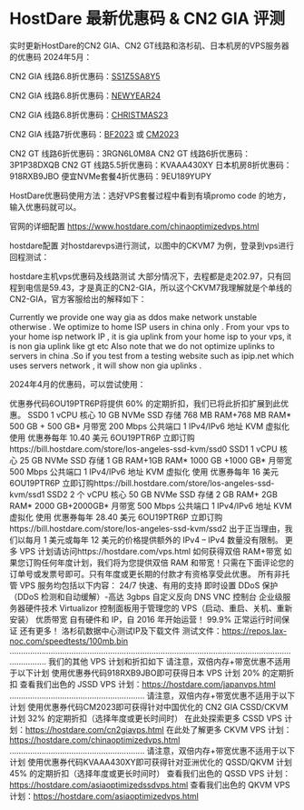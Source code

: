 # HostDare 最新优惠码 & CN2 GIA 评测
实时更新HostDare的CN2 GIA、CN2 GT线路和洛杉矶、日本机房的VPS服务器的优惠码
2024年5月：

CN2 GIA 线路6.8折优惠码：[SS1Z5SA8Y5](https://moneyslow.com/hostdare "hostdare最新优惠码")

CN2 GIA 线路6.8折优惠码：[NEWYEAR24](https://moneyslow.com/hostdare "hostdare最新优惠码")

CN2 GIA 线路6.8折优惠码：[CHRISTMAS23](https://moneyslow.com/hostdare "hostdare最新优惠码")

CN2 GIA 线路7折优惠码：[BF2023](https://moneyslow.com/hostdare "hostdare最新优惠码") 或 [CM2023](https://moneyslow.com/hostdare "hostdare最新优惠码")

CN2 GT 线路6折优惠码：3RGN6L0M8A
CN2 GT 线路6折优惠码：3P1P38DXQB
CN2 GT 线路5.5折优惠码：KVAAA430XY
日本机房8折优惠码：918RXB9JBO
便宜NVMe套餐4折优惠码：9EU189YUPY

HostDare优惠码使用方法：选好VPS套餐过程中看到有填promo code 的地方，输入优惠码就可以。

官网的详细配置 https://www.hostdare.com/chinaoptimizedvps.html

hostdare配置
对hostdarevps进行测试，以图中的CKVM7 为例，登录到vps进行回程测试：

hostdare主机vps优惠码及线路测试
大部分情况下，去程都是走202.97，只有回程到电信是59.43，才是真正的CN2-GIA，所以这个CKVM7我理解就是个单线的CN2-GIA，官方客服给出的解释如下：

Currently we provide one way gia as ddos make network unstable otherwise . We optimize to home ISP users in china only .
From your vps to your home isp network IP , it is gia uplink
from your home isp to your vps, it is non gia uplink like gt etc
Also note that we do not optimize uplinks to servers in china .So if you test from a testing website such as ipip.net which uses servers network , it will show non gia uplinks .

2024年4月的优惠码，可以尝试使用：

优惠券代码6OU19PTR6P将提供 60% 的定期折扣，我们已将此折扣扩展到此优惠。
SSD0
1 vCPU 核心
10 GB NVMe SSD 存储
768 MB RAM+768 MB RAM*
500 GB + 500 GB* 月带宽
200 Mbps 公共端口
1 IPv4/IPv6 地址
KVM 虚拟化 使用
优惠券每年 10.40 美元 6OU19PTR6P
立即订购https://bill.hostdare.com/store/los-angeles-ssd-kvm/ssd0
SSD1
1 vCPU 核心
25 GB NVMe SSD 存储
1 GB RAM+1GB RAM*
1000 GB +1000 GB* 月带宽
500 Mbps 公共端口
1 IPv4/IPv6 地址
KVM 虚拟化 使用
优惠券每年 16 美元 6OU19PTR6P
立即订购https://bill.hostdare.com/store/los-angeles-ssd-kvm/ssd1
SSD2
2 个 vCPU 核心
50 GB NVMe SSD 存储
2 GB RAM+ 2GB RAM*
2000 GB+2000GB* 月带宽
500 Mbps 公共端口
1 IPv4/IPv6 地址
KVM 虚拟化 使用
优惠券每年 28.40 美元 6OU19PTR6P
立即订购https://bill.hostdare.com/store/los-angeles-ssd-kvm/ssd2
出于正当理由，我们以每月 1 美元或每年 12 美元的价格提供额外的 IPv4 – IPv4 数量没有限制。
更多 VPS 计划请访问https://hostdare.com/vps.html
如何获得双倍 RAM+带宽
如果您订购任何年度计划，我们将为您提供双倍 RAM 和带宽！只需在下面评论您的订单号或发票号即可。只有年度或更长期的付款才有资格享受此优惠。
所有非托管 VPS 服务均包括以下内容：
24/7 快速、有用的支持
即时设置
DDoS 保护（DDoS 检测和自动缓解）-高达 3gbps
自定义反向 DNS
VNC 控制台
企业级服务器硬件技术
Virtualizor 控制面板用于管理您的 VPS（启动、重启、关机、重新安装）
优质带宽
自有硬件和 IP，自 2016 年开始运营！
99.9% 正常运行时间保证
还有更多！
洛杉矶数据中心测试IP及下载文件
测试文件：https://repos.lax-noc.com/speedtests/100mb.bin
………………………………………………………………………………………………………………………….
我们的其他 VPS 计划和折扣如下
请注意，双倍内存+带宽优惠不适用于以下计划
使用优惠券代码918RXB9JBO即可获得日本 VPS 计划 20% 的定期折扣
查看我们出色的 JSSD VPS 计划：https://hostdare.com/japanvps.html
…………………………………………………..
请注意，双倍内存+带宽优惠不适用于以下计划
使用优惠券代码CM2023即可获得针对中国优化的 CN2 GIA CSSD/CKVM 计划 32% 的定期折扣（选择年度或更长时间时）
在此处探索更多 CSSD VPS 计划：https://hostdare.com/cn2giavps.html
在此处了解更多 CKVM VPS 计划：https://hostdare.com/chinaoptimizedvps.html
…………………………………………………..
请注意，双倍内存+带宽优惠不适用于以下计划
使用优惠券代码KVAAA430XY即可获得针对亚洲优化的 QSSD/QKVM 计划 45% 的定期折扣（选择年度或更长时间时）
查看我们出色的 QSSD VPS 计划：https://hostdare.com/asiaoptimizedssdvps.html
查看我们出色的 QKVM VPS 计划：https://hostdare.com/asiaoptimizedvps.html
